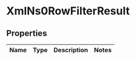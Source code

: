 
# XmlNs0RowFilterResult

## Properties
Name | Type | Description | Notes
------------ | ------------- | ------------- | -------------



